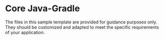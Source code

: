 # Core Java-Gradle
The files in this sample template are provided for guidance purposes only. They should be customized and adapted to meet the specific requirements of your application.
